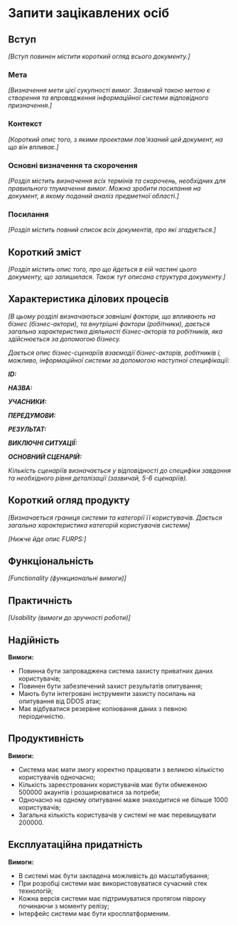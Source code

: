 # Запити зацікавлених осіб

## Вступ

*[Вступ повинен містити короткий огляд всього документу.]*

### Мета

*[Визначення мети цієї сукупності вимог. Зазвичай такою метою є створення та впровадження 
 інформаційної системи відповідного призначення.]*

### Контекст

*[Короткий опис того, з якими проектами пов'язаний цей документ, на що він впливає.]*


### Основні визначення та скорочення

*[Розділ містить визначення всіх термінів та скорочень, необхідних для правильного
тлумачення вимог. Можна зробити посилання на документ, в якому поданий аналіз предметної області.]*


### Посилання

*[Розділ містить повний список всіх документів, про які згадується.]*


## Короткий зміст

*[Розділ містить опис того, про що йдеться в еій частині цього документу, що залишилася. 
Також тут описана структура документу.]*

## Характеристика ділових процесів

*[В цьому розділі визначаються зовнішні фактори, що впливають на бізнес (бізнес-актори), 
та внутрішні фактори (робітники), дається загальна характеристика діяльності бізнес-акторів 
та робітників, яка здійснюється за допомогою бізнесу.*

*Дається опис бізнес-сценаріїв взаємодії бізнес-акторів, робітників і, можливо, інформаційної системи за допомогою наступної
специфікації:*

   
***ID:***
    
***НАЗВА:***
    
***УЧАСНИКИ:***

***ПЕРЕДУМОВИ:***

***РЕЗУЛЬТАТ:***

***ВИКЛЮЧНІ СИТУАЦІЇ:***

***ОСНОВНИЙ СЦЕНАРІЙ:***

*Кількість сценаріїв визначається у відповідності до специфіки завдання та необхідного 
рівня деталізації (зазвичай, 5-6 сценаріїв).*

## Короткий огляд продукту

*[Визначається границя системи та категорії її користувачів. Дається загальна характеристика категорій користувачів
системи]*

*[Нижче йде опис FURPS:]*


## Функціональність

*[Functionality (функциональні вимоги)]*

## Практичність

*[Usability (вимоги до зручності роботи)]*

## Надійність

**Вимоги:**
 - Повинна бути запроваджена система захисту приватних даних користувачів;
 - Повинен бути забезпечений захист результатів опитування;
 - Мають бути інтегровані інструменти захисту посилань на опитування від DDOS атак;
 - Має відбуватися резервне копіювання даних з певною періодичністю.

## Продуктивність

**Вимоги:**
 - Система має мати змогу коректно працювати з великою кількістю користувачів одночасно;
 - Кількість зареєстрованих користувачів має бути обмеженою 500000 акаунтів і розширюватися за потреби;
 - Одночасно на одному опитуванні маже знаходитися не більше 1000 користувачів;
 - Загальна кількість користувачів у системі не має перевищувати 200000.

## Експлуатаційна придатність

**Вимоги:**
 - В системі має бути закладена можливість до масштабування;
 - При розробці системи має використовуватися сучасний стек технологій;
 - Кожна версія системи має підтримуватися протягом півроку починаючи з моменту релізу;
 - Інтерфейс системи має бути кросплатформеним.
